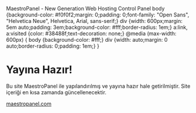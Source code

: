 MaestroPanel - New Generation Web Hosting Control Panel    body {background-color: #f0f0f2;margin: 0;padding: 0;font-family: "Open Sans", "Helvetica Neue", Helvetica, Arial, sans-serif;} div {width: 600px;margin: 5em auto;padding: 3em;background-color: #fff;border-radius: 1em;} a:link, a:visited {color: #38488f;text-decoration: none;} @media (max-width: 600px) { body {background-color: #fff;} div {width: auto;margin: 0 auto;border-radius: 0;padding: 1em;} } 

Yayına Hazır!
=============

Bu site MaestroPanel ile yapılandırılmış ve yayına hazır hale getirilmiştir. Site içeriği en kısa zamanda güncellenecektir.

[maestropanel.com](http://www.maestropanel.com?ref=generated)
